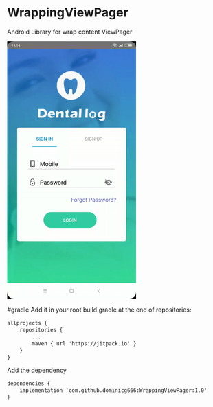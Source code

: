 # WrappingViewPager
Android Library for wrap content ViewPager

<img src="https://github.com/dominicg666/WrappingViewPager/blob/master/ezgif.com-video-to-gif%20(1).gif" width="300">


 #gradle
  Add it in your root build.gradle at the end of repositories:

	allprojects {
		repositories {
			...
			maven { url 'https://jitpack.io' }
		}
	}
 Add the dependency

	dependencies {
		implementation 'com.github.dominicg666:WrappingViewPager:1.0'
	}
